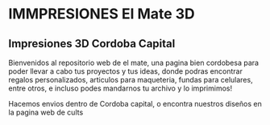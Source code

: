 <h1>IMMPRESIONES El Mate 3D</h1> 
<h2>Impresiones 3D Cordoba Capital</h2>
<p>Bienvenidos al repositorio web de el mate, una pagina bien cordobesa para poder llevar a cabo tus proyectos y tus ideas, donde podras encontrar regalos personalizados, articulos para maqueteria, fundas para celulares, entre otros, e incluso podes mandarnos tu archivo y lo imprimimos!</p>
<p>Hacemos envios dentro de Cordoba capital, o encontra nuestros diseños en la pagina web de cults</p>
